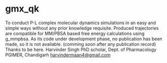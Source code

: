 # gmx_qk
To conduct P-L complex molecular dynamics simulations in an easy and simple ways without any prior knowledge requisite.
Produced trajectories are compatible for MM/PBSA based free energy calculations using g_mmpbsa.
As its code under development phase, no publication has been made, so it is not available. (comming soon after any publication record)
Thanks to be here.
Harvinder Singh
PhD scholar,
Dept. of Pharmacology
PGIMER, Chandigarh
harvindermaan4@gmail.com
